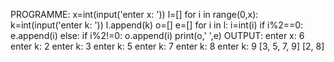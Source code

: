 PROGRAMME:
x=int(input('enter x: '))
l=[]
for i in range(0,x):
    k=int(input('enter k: '))
    l.append(k)
o=[]
e=[]
for i in l:
    i=int(i)
    if i%2==0:
        e.append(i)
    else:
        if i%2!=0:
           o.append(i)
print(o,' ',e)
OUTPUT:
enter x: 6
enter k: 2
enter k: 3
enter k: 5
enter k: 7
enter k: 8
enter k: 9
[3, 5, 7, 9]   [2, 8]


